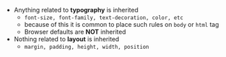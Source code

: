 - Anything related to **typography** is inherited
  - `font-size, font-family, text-decoration, color, etc`
  - because of this it is common to place such rules on `body` or `html` tag
  - Browser defaults are **NOT** inherited
- Nothing related to **layout** is inherited
  - `margin, padding, height, width, position`
  
